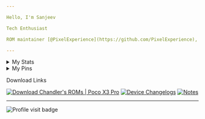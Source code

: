 ```yaml
---

Hello, I'm Sanjeev

Tech Enthusiast 

ROM maintainer [@PixelExperience](https://github.com/PixelExperience), [@Project-Elixir](https://github.com/Project-Elixir), [@VoidUI](https://github.com/VoidUI), [@PixelPlusUI-SnowCone](https://github.com/PixelPlusUI-SnowCone), for Poco X3 Pro 📱

---
```


<details>
<summary>My Stats</summary>

<br>

![GitHub stats](https://github-readme-stats.vercel.app/api?username=sanjeevstunner&show_icons=true&count_private=true&include_all_commits=true&theme=github_dark)

![Top Langs](https://github-readme-stats.vercel.app/api/top-langs/?username=sanjeevstunner&card_width=495&theme=github_dark)

[![GitHub Streak](https://github-readme-streak-stats.herokuapp.com/?user=sanjeevstunner&theme=tokyonight_duo)]()

[![GitHub Streak](https://activity-graph.herokuapp.com/graph?username=sanjeevstunner&theme=redical)]()
</details>

<!--  -->
<details>
<summary>My Pins</summary>

<br>

[![Vayu DT](https://github-readme-stats.vercel.app/api/pin/?username=sanjeevstunner&repo=device_xiaomi_vayu)](https://github.com/sanjeevstunner/device_xiaomi_vayu)

[![Commit - History](https://img.shields.io/badge/Commit-History-D9D7F1?style=for-the-badge&logo=github&logoColor=FFFDDE)](https://github.com/sanjeevstunner/device_xiaomi_vayu/commits)

[![Kernel - Vayu](https://img.shields.io/badge/Kernel-Vayu-33cc99?style=for-the-badge&logo=linux&logoColor=33cc99)](https://github.com/Jebaitedneko/android_kernel_xiaomi_vayu/tree/r2)
[![Vendor - Vayu](https://img.shields.io/badge/Vendor-Vayu-fd4900?style=for-the-badge&logo=xiaomi&logoColor=fd4900)](https://github.com/sanjeevstunner/vendor_xiaomi_vayu)

[![Addon-MiParts](https://img.shields.io/badge/AddOn-Device%20Settings-119EFF?style=for-the-badge&logo=capacitor&logoColor=119EFF)](https://github.com/sanjeevstunner/vendor_xiaomi_device_settings)
[![Addon-GCam](https://img.shields.io/badge/AddOn-Google%20Camera-005555?style=for-the-badge&logo=groupon&logoColor=53A318)](https://gitlab.com/sanjeevstunner/vendor-g-cam-bsg/)
[![Addon-PixelLauncher](https://img.shields.io/badge/AddOn-Pixel%20Launcher-8479E1?style=for-the-badge&logo=ProcessWire&logoColor=2480E6)](https://github.com/sanjeevstunner/vendor_pixel_launcher)

[![manifest](https://github-readme-stats.vercel.app/api/pin/?username=sanjeevstunner&repo=Manifest)](https://github.com/sanjeevstunner/Manifest/blob/vayu_aosp/local_manifest.xml)

</details>

<!--  -->
Download Links 
 
[![Download Chandler's ROMs | Poco X3 Pro](https://img.shields.io/sourceforge/dt/vayu.svg?style=for-the-badge&logo=SourceForge)](https://sourceforge.net/projects/vayu/files/12.1)
[![Device Changelogs](https://img.shields.io/badge/Read%20Plox-Device%20Changelogs-cyan?style=for-the-badge&logo=Fonoma)](https://github.com/sanjeevstunner/Vayu-Releases/blob/main/changelogs.md)
[![Notes](https://img.shields.io/badge/Read%20Plox-Notes-orange?style=for-the-badge&logo=Monoprix)](https://github.com/sanjeevstunner/Vayu-Releases/blob/main/notes.md)

---

![Profile visit badge](https://komarev.com/ghpvc/?username=sanjeevstunner&style=plastic&label=You're+Visitor+Number)

<!-- 
Colors for BuildStatus badges
 
 - Official - EF6D6D
 - Unofficial - 4298B8
 - Stalled - 886F6F
 - Discontinued - DD3735
 - Bringing Up - FFBED8

-->

<!--

**sanjeevstunner/sanjeevstunner** is a ✨ _special_ ✨ repository because its `README.md` (this file) appears on your GitHub profile.

Here are some ideas to get you started:

- 🔭 I’m currently working on ...
- 🌱 I’m currently learning ...
- 👯 I’m looking to collaborate on ...
- 🤔 I’m looking for help with ...
- 💬 Ask me about ...
- 📫 How to reach me: ...
- 😄 Pronouns: ...
- ⚡ Fun fact: ...
-->
